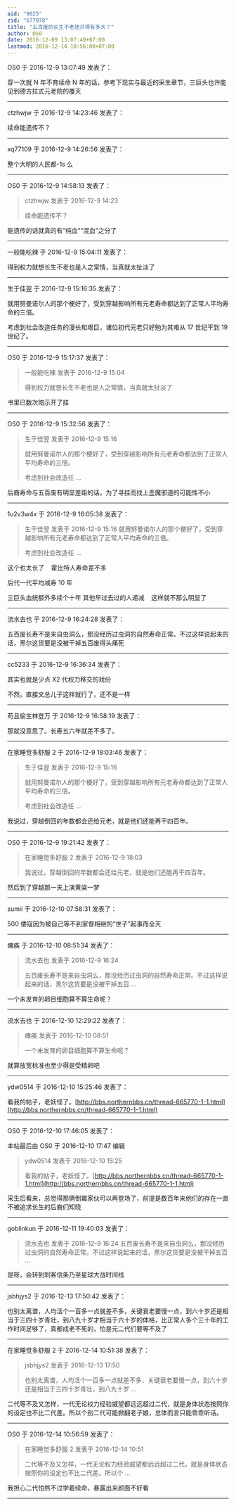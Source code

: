 ```yaml
---
aid: "9025"
zid: "677978"
title: "五百废的长生不老挂开得有多大？"
author: OS0
date: 2016-12-09 13:07:49+07:00
lastmod: 2016-12-14 10:56:00+07:00
---
```


OS0 于 2016-12-9 13:07:49 发表了：

穿一次就 N 年不育续命 N 年的话，参考下现实与最近的采生章节，三巨头也许能见到德古拉式元老院的覆灭

---

ctzhwjw 于 2016-12-9 14:23:46 发表了：

续命能遗传不？

---

xq77109 于 2016-12-9 14:26:56 发表了：

整个大明的人民都-1s 么

---

OS0 于 2016-12-9 14:58:13 发表了：

> ctzhwjw 发表于 2016-12-9 14:23
>
> 续命能遗传不？

能遗传的话就真的有“纯血”“混血”之分了

---

一般能吃辣 于 2016-12-9 15:04:11 发表了：

得到权力就想长生不老也是人之常情，当真就太扯淡了

---

生于佳翌 于 2016-12-9 15:16:35 发表了：

就用努曼诺尔人的那个梗好了，受到穿越影响所有元老寿命都达到了正常人平均寿命的三倍。

考虑到社会改造任务的漫长和艰巨，诸位初代元老只好勉为其难从 17 世纪干到 19 世纪了。

---

OS0 于 2016-12-9 15:17:37 发表了：

> 一般能吃辣 发表于 2016-12-9 15:04
>
> 得到权力就想长生不老也是人之常情，当真就太扯淡了

书里已数次暗示开了挂

---

OS0 于 2016-12-9 15:32:56 发表了：

> 生于佳翌 发表于 2016-12-9 15:16
>
> 就用努曼诺尔人的那个梗好了，受到穿越影响所有元老寿命都达到了正常人平均寿命的三倍。
>
> 考虑到社会改造任 ...

后裔寿命与五百废有明显差距的话，为了寻挂而找上歪魔邪道的可能性不小

---

1u2v3w4x 于 2016-12-9 16:05:38 发表了：

> 生于佳翌 发表于 2016-12-9 15:16 就用努曼诺尔人的那个梗好了，受到穿越影响所有元老寿命都达到了正常人平均寿命的三倍。
>
> 考虑到社会改造任 ...

这个也太长了    霍比特人寿命差不多

后代一代平均减寿 10 年

三巨头血统额外多续个十年 其他早过去过的人递减    这样就不那么明显了

---

流水去也 于 2016-12-9 16:24:28 发表了：

五百废长寿不是来自虫洞么，那没经历过虫洞的自然寿命正常。不过这样说起来的话，黑尔这货要是没被干掉五百废得头痛死

---

cc5233 于 2016-12-9 16:36:34 发表了：

其实也就是少点 X2 代权力移交的戏份

不然，直接文总儿子这样就行了，还不是一样

---

苟且偷生林登万 于 2016-12-9 16:58:19 发表了：

那就没意思了。长寿五六年就差不多了。

---

在家睡觉多舒服 2 于 2016-12-9 18:03:46 发表了：

> 生于佳翌 发表于 2016-12-9 15:16
>
> 就用努曼诺尔人的那个梗好了，受到穿越影响所有元老寿命都达到了正常人平均寿命的三倍。
>
> 考虑到社会改造任 ...

我说过，穿越倒回的年数都会还给元老，就是他们还能再干四百年。

---

OS0 于 2016-12-9 19:21:42 发表了：

> 在家睡觉多舒服 2 发表于 2016-12-9 18:03
>
> 我说过，穿越倒回的年数都会还给元老，就是他们还能再干四百年。

然后到了穿越那一天上演黄粱一梦

---

sumii 于 2016-12-10 07:58:31 发表了：

500 倭寇因为被自己等不到家督相继的“世子”起事而全灭

---

瘫痪 于 2016-12-10 08:51:34 发表了：

> 流水去也 发表于 2016-12-9 16:24
>
> 五百废长寿不是来自虫洞么，那没经历过虫洞的自然寿命正常。不过这样说起来的话，黑尔这货要是没被干掉五百 ...

一个未发育的卵目细胞算不算生命呢？

---

流水去也 于 2016-12-10 12:29:22 发表了：

> 瘫痪 发表于 2016-12-10 08:51
>
> 一个未发育的卵目细胞算不算生命呢？

就算放宽标准也至少得是受精卵吧

---

ydw0514 于 2016-12-10 15:25:46 发表了：

看我的帖子，老妖怪了。[http://bbs.northernbbs.cn/thread-665770-1-1.html](http://bbs.northernbbs.cn/thread-665770-1-1.html)

---

OS0 于 2016-12-10 17:46:05 发表了：

本帖最后由 OS0 于 2016-12-10 17:47 编辑

> ydw0514 发表于 2016-12-10 15:25
>
> 看我的帖子，老妖怪了。[http://bbs.northernbbs.cn/thread-665770-1-1.html](http://bbs.northernbbs.cn/thread-665770-1-1.html)

采生后看来，总觉得那俩倒霉家伙可以再登场了，前提是数百年来他们的存在一直不被追求长生的后裔们知晓

---

goblinkun 于 2016-12-11 19:40:03 发表了：

> 流水去也 发表于 2016-12-9 16:24 五百废长寿不是来自虫洞么，那没经历过虫洞的自然寿命正常。不过这样说起来的话，黑尔这货要是没被干掉五百 ...

是呀，会转到刺客信条乃至星球大战时间线

---

jsbhjys2 于 2016-12-13 17:50:42 发表了：

也别太离谱，人均活个一百多一点就差不多，关键衰老要慢一点，到六十岁还是相当于三四十岁青壮，到八九十岁才相当于六十岁的体格，比正常人多个三十年的工作时间足够了，真都成老不死的，怕是元二代们要等不及了

---

在家睡觉多舒服 2 于 2016-12-14 10:51:38 发表了：

> jsbhjys2 发表于 2016-12-13 17:50
>
> 也别太离谱，人均活个一百多一点就差不多，关键衰老要慢一点，到六十岁还是相当于三四十岁青壮，到八九十岁 ...

二代等不及又怎样，一代无论权力经验威望都远远超过二代，就是身体状态按照你的设定也不比二代差。所以个别二代可能掀翻老子娘，总体而言只能乖乖听话。

---

OS0 于 2016-12-14 10:56:59 发表了：

> 在家睡觉多舒服 2 发表于 2016-12-14 10:51
>
> 二代等不及又怎样，一代无论权力经验威望都远远超过二代，就是身体状态按照你的设定也不比二代差。所以个 ...

我担心二代怕熬不过学着续命，暴露出来颜面不好看

---

